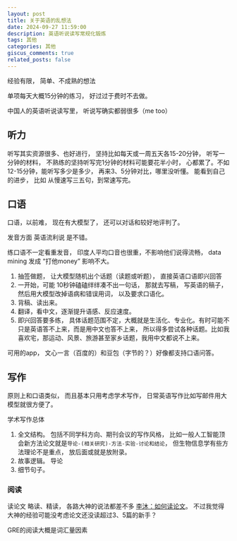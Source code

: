 ```yaml
---
layout: post
title: 关于英语的乱想法
date: 2024-09-27 11:59:00
description: 英语听说读写常规化锻炼
tags: 其他  
categories: 其他 
giscus_comments: true
related_posts: false
---
```


经验有限， 简单、不成熟的想法

单项每天大概15分钟的练习， 好过过于费时不去做。

中国人的英语听说读写里， 听说写确实都弱很多（me too）

## 听力
听写其实资源很多、也好进行， 坚持比如每天或一周五天各15-20分钟， 听写一分钟的材料， 不熟练的坚持听写完1分钟的材料可能要花半小时， 心都累了。不如12-15分钟，能听写多少是多少， 再来3、5分钟对比，哪里没听懂。 能看到自己的进步， 比如 从慢速写三五句，到常速写完。 

## 口语

口语，以前难， 现在有大模型了， 还可以对话和较好地评判了。 

发音方面 英语流利说 是不错。

练口语不一定看重发音， 印度人平均口音也很重，不影响他们说得流畅， data mining 发成 “打他money” 影响不大。

1. 抽签做题， 让大模型随机出个话题（读题或听题）， 直接英语口语即兴回答
2. 一开始，可能 10秒钟磕磕绊绊凑不出一句话， 那就去写稿， 写英语的稿子， 然后用大模型改掉语病和错误用词， 以及要求口语化。 
3. 背稿、读出来。 
4. 翻译，看中文，逐渐提升语感、反应速度。
5. 即兴回答要多练， 具体话题范围不定，大概就是生活化、专业化。有时可能不只是英语答不上来，而是用中文也答不上来， 所以得多尝试各种话题。比如我喜欢宅，那运动、风景、旅游甚至家乡话题，我用中文都说不上来。

可用的app， 文心一言（百度的）和豆包（字节的？）好像都支持口语问答。

## 写作

原则上和口语类似， 而且基本只用考虑学术写作， 日常英语写作比如写邮件用大模型就很方便了。 

学术写作总体

1. 全文结构。 包括不同学科方向、期刊会议的写作风格， 比如一般人工智能顶会新方法论文就是`导论-(相关研究)-方法-实验-讨论和结论`， 但生物信息学有些方法理论不是重点， 放后面或就是放附录。
2. 故事逻辑。 导论
3. 细节句子。

### 阅读

读论文 略读、精读， 各路大神的说法都差不多 [李沐：如何读论文](https://www.bilibili.com/video/BV1H44y1t75x/)。 不过我觉得大神的经验可能没考虑论文还没读超过3、5篇的新手？

GRE的阅读大概是词汇量因素
